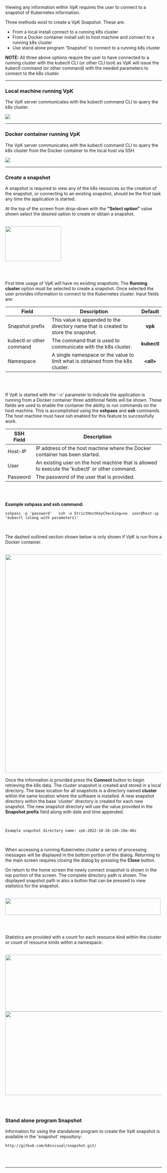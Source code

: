 

Viewing any information within VpK requires the user to connect to a snapshot of Kubernetes information.  

Three methods exist to create a VpK Snapshot.  These are:

- From a local install connect to a running k8s cluster
- From a Docker container install ssh to host machine and connect to a running k8s cluster
- Use stand alone program 'Snapshot' to connect to a running k8s cluster

__NOTE:__ All three above options require the user to have connected to a running cluster with the kubectl CLI (or other CLI tool) as VpK will issue the kubectl command (or other command) with the needed parameters to connect to the k8s cluster. 

---

### Local machine running VpK

The VpK server communicates with the kubectl command CLI to query the k8s cluster.

<img style="float: center;" src="https://raw.githubusercontent.com/k8svisual/vpk-docs/master/docs/images/overview_local.png">

---

### Docker container running VpK

The VpK server communicates with the kubectl command CLI to query the k8s cluster from the Docker container to the local host via SSH.

<img style="float: center;" src="https://raw.githubusercontent.com/k8svisual/vpk-docs/master/docs/images/overview_container.png">

---

### Create a snapshot

A snapshot is required to view any of the k8s resources so the creation of the snapshot, or connecting to an existing snapshot, should be the first task any time the application is started.  

At the top of the screen from drop-down with the __"Select option"__ value shown select the desired option to create or obtain a snapshot.  

<br>

<img style="float: center;" src="https://raw.githubusercontent.com/k8svisual/vpk-docs/master/docs/images/snapshot_DropDown.png" width="180" height="112">

<br><br>

First time usage of VpK will have no existing snapshots.  The __Running cluster__ option must be selected to create a snapshot. 
Once selected the user provides information to connect to the Kubernetes cluster.  Input fields are:

| Field | Description | Default |
|---|---|:---:|
| Snapshot prefix | This value is appended to the directory name that is created to store the snapshot. | __vpk__ |
| kubectl or other command | The command that is used to communicate with the k8s cluster. | __kubectl__ |
| Namespace | A single namespace or the value __<all>__ to limit what is obtained from the k8s cluster.  | __&lt;all&gt;__ |

<br><br>

If VpK is started with the '-c' parameter to indicate the application is running from a Docker container three additional fields will
be shown.  These fields are used to enable the container the ability to run commands on the host machine.  This is accomplished using the
__sshpass__ and __ssh__ commands.  The host machine must have ssh enabled for this feature to successfully work.

| SSH Field | Description |
|---|---|
| Host-IP | IP address of the host machine where the Docker container has been started. |
| User | An existing user on the host machine that is allowed to execute the 'kubectl' or other command. |
| Password | The password of the user that is provided.  |

<br><br>

__Example sshpass and ssh command:__
```
sshpass -p 'password'   ssh -o StrictHostKeyChecking=no  user@host-ip  'kubectl (along with parameters)'
```

<br>

The dashed outlined section shown below is only shown if VpK is run from a Docker container.

<br>

<img style="float: center;" src="https://raw.githubusercontent.com/k8svisual/vpk-docs/master/docs/images/snapshot_ssh_parms.png" width="700" height="700">

<br>

Once the information is provided press the __Connect__ button to begin retrieving the k8s data.  The cluster snapshot is created and stored in a local directory.  The base location for all snapshots is a directory named __cluster__ within the same location where the software is installed.  A new snapshot directory within the base 'cluster' directory is created for each new snapshot.  The new snapshot directory will use the value provided in the __Snapshot prefix__ field along with date and time appended.  

<br>

```
Example snapshot directory name: vpk-2022-10-26-14h-16m-46s
```
<br>

When accessing a running Kubernetes cluster a series of processing messages will be displayed in the bottom portion of the dialog.  Returning to the main screen requires closing the dialog by pressing the __Close__ button.

On return to the home screen the newly connect snapshot is shown in the top portion of the screen.  The complete directory path is shown.  The displayed snapshot path is also a button that can be pressed to view statistics for the snapshot.

<br>

<img style="float: center;" src="https://raw.githubusercontent.com/k8svisual/vpk-docs/master/docs/images/snapshot_Name.png" width="500" height="54">

<br><br>

Statistics are provided with a count for each resource kind within the cluster or count of resource kinds within a namespace.

<br>

<img style="float: center;" src="https://raw.githubusercontent.com/k8svisual/vpk-docs/master/docs/images/snapshot_StatsKind.png" width="700" height="182">

<br>

<img style="float: center;" src="https://raw.githubusercontent.com/k8svisual/vpk-docs/master/docs/images/snapshot_StatsNS.png" width="700" height="268">

<br><br>

### Stand alone program Snapshot

Information for using the standalone program to create the VpK snapshot is available in the 'snapshot' repository:

```
http://github.com/k8svisual/snapshot.git/ 
```

<br><br>

---

<!-- sudo systemsetup -setremotelogin on -->